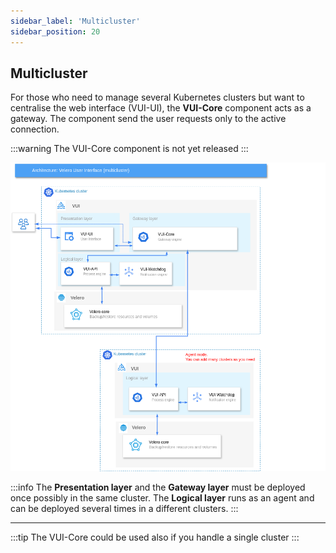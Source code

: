 ```yaml
---
sidebar_label: 'Multicluster'
sidebar_position: 20
---
```


## Multicluster

For those who need to manage several Kubernetes clusters but want to centralise the web interface (VUI-UI), the **VUI-Core** component acts as a gateway. The component send the user requests only to the active connection.

:::warning
The VUI-Core component is not yet released
:::

![software-archiceture](./../../assets//screenshots/21_sa_VUI_Core.png)

:::info
The **Presentation layer** and the **Gateway layer** must be deployed once possibly in the same cluster. The **Logical layer** runs as an agent and can be deployed several times in a different clusters.
:::

---
:::tip
The VUI-Core could be used also if you handle a single cluster
:::